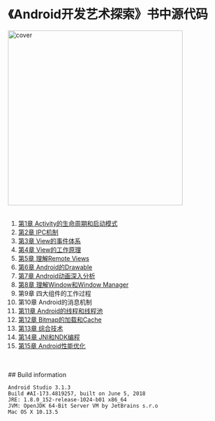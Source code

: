 # 《Android开发艺术探索》书中源代码

<img src="http://218.249.32.138/covers/9787121269394.jpg" width = "400"  alt="cover" />

<br/>
<br/>


1. <a target="_blank" href="https://github.com/why168/android-art-res/tree/master/Chapter_1">第1章 Activity的生命周期和启动模式</a>
2. <a target="_blank" href="https://github.com/why168/android-art-res/tree/master/Chapter_2">第2章 IPC机制</a>
3. <a target="_blank" href="https://github.com/why168/android-art-res/tree/master/Chapter_3">第3章 View的事件体系</a>
4. <a target="_blank" href="https://github.com/why168/android-art-res/tree/master/Chapter_4">第4章 View的工作原理 </a>
5. <a target="_blank" href="https://github.com/why168/android-art-res/tree/master/Chapter_5">第5章 理解Remote Views</a>
6. <a target="_blank" href="https://github.com/why168/android-art-res/tree/master/Chapter_6">第6章 Android的Drawable </a>
7. <a target="_blank" href="https://github.com/why168/android-art-res/tree/master/Chapter_7">第7章 Android动画深入分析</a>
8. <a target="_blank" href="https://github.com/why168/android-art-res/tree/master/Chapter_8">第8章 理解Window和Window Manager</a>
9. 第9章 四大组件的工作过程
10. 第10章 Android的消息机制
11. <a target="_blank" href="https://github.com/why168/android-art-res/tree/master/Chapter_11">第11章 Android的线程和线程池</a>
12. <a target="_blank" href="https://github.com/why168/android-art-res/tree/master/Chapter_12">第12章 Bitmap的加载和Cache</a>
13. <a target="_blank" href="https://github.com/why168/android-art-res/tree/master/Chapter_13">第13章 综合技术</a>
14. <a target="_blank" href="https://github.com/why168/android-art-res/tree/master/Chapter_14">第14章 JNI和NDK编程</a>
15. <a target="_blank" href="https://github.com/why168/android-art-res/tree/master/Chapter_15">第15章 Android性能优化</a>




<br/>
<br/>
## Build information

```
Android Studio 3.1.3
Build #AI-173.4819257, built on June 5, 2018
JRE: 1.8.0_152-release-1024-b01 x86_64
JVM: OpenJDK 64-Bit Server VM by JetBrains s.r.o
Mac OS X 10.13.5
```
